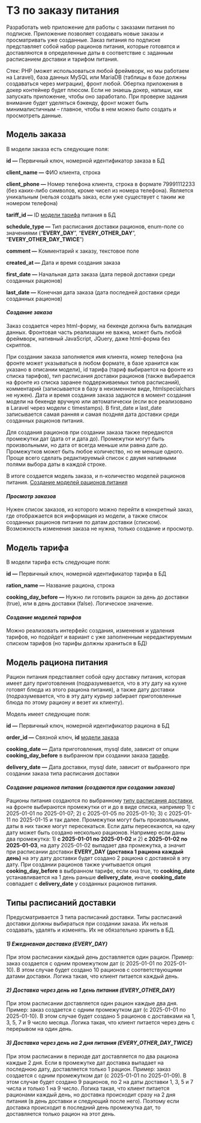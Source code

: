 # ТЗ по заказу питания

Разработать web приложение для работы с заказами питания по подписке. Приложение позволяет создавать новые заказы и просматривать уже созданные. Заказ питания по подписке представляет собой набор рационов питания, которые готовятся и доставляются в определенные даты в соответствие с заданным расписанием доставки и тарифом питания.

Стек: PHP (может использоваться любой фреймворк, но мы работаем на Laravel), база данных MySQL или MariaDB (таблицы в базе должны создаваться через миграции), фронт любой. Обертка приложения в докер контейнер будет плюсом. Если не знаешь докер, напиши, как запускать приложение, чтобы оно заработало.
При проверке задания внимание будет уделяться бэкенду, фронт может быть минималистичным – главное, чтобы в нем можно было создать и просмотреть данные.
## <a name="_модель_зак"></a>Модель заказа
В модели заказа есть следующие поля:

**id —** Первичный ключ, номерной идентификатор заказа в БД

**client\_name —** ФИО клиента, строка

**client\_phone —** Номер телефона клиента, строка в формате 79991112233 (без каких-либо символов, кроме чисел из номера телефона). Является уникальным (нельзя создать заказ, если уже существует с таким же номером телефона)

**tariff\_id —** ID [модели тарифа](#_модель_тар) питания в БД

**schedule\_type —** Тип расписания доставки рационов, enum-поле со значениями (“**EVERY\_DAY**”, “**EVERY\_OTHER\_DAY**”, “**EVERY\_OTHER\_DAY\_TWICE**”)

**comment —** Комментарий к заказу, текстовое поле

**created\_at —** Дата и время создания заказа

**first\_date —** Начальная дата заказа (дата первой доставки среди созданных рационов)

**last\_date —** Конечная дата заказа (дата последней доставки среди созданных рационов)
#### *Создание заказа*
Заказ создается через html-форму, на бекенде должна быть валидация данных. Фронтовая часть реализации не важна, может быть любой фреймворк, нативный JavaScript, JQuery, даже html-форма без скриптов.

При создании заказа заполняется имя клиента, номер телефона (на фронте может указываться в любом формате, в базе хранится как указано в описании модели), id тарифа (тариф выбирается на фронте из списка тарифов), тип расписания доставки рационов (также выбирается на фронте из списка заранее поддерживаемых типов расписаний), комментарий (записывается в базу в неизменном виде, htmlspecialchars не нужен). Дата и время создания заказа задаются в момент создания модели на бекенде вручную или автоматически (если все реализовано в Laravel через модели с timestamps). В first\_date и last\_date записывается самая ранняя и самая поздняя дата доставки среди созданных рационов питания.

Для создания рационов при создании заказа также передаются промежутки дат (дата от и дата до). Промежутки могут быть произвольными, но дата от всегда меньше или равна дате до. Промежутков может быть любое количество, но не меньше одного. Проще всего сделать редактируемый список с двумя нативными полями выбора даты в каждой строке.

В итоге создается модель заказа, и n-количество моделей рационов питания. [Создание моделей рационов питания](#_создается_)
#### *Просмотр заказов*
Нужен список заказов, из которого можно перейти в конкретный заказ, где отображается вся информация из модели, а также список созданных рационов питания по датам доставки (списком). Возможность изменения заказа не нужна, только создание и просмотр.

## <a name="_модель_тар"></a>Модель тарифа

В модели тарифа есть следующие поля:

**id —** Первичный ключ, номерной идентификатор тарифа в БД

**ration\_name —** Название рациона, строка

**cooking\_day\_before —** Нужно ли готовить рацион за день до доставки (true), или в день доставки (false). Логическое значение.
#### *Создание моделей тарифов*
Можно реализовать интерфейс создания, изменения и удаления тарифов, но подойдет и вариант с уже заполненным нередактируемым списком тарифов (но тарифы должны храниться в БД)

## <a name="_модель_рац"></a>Модель рациона питания
Рацион питания представляет собой одну доставку питания, которая имеет дату приготовления (подразумевается, что в эту дату на кухне готовят блюда из этого рациона питания), а также дату доставки (подразумевается, что в эту дату курьер забирает приготовленные блюда по этому рациону и везет их клиенту).

Модель имеет следующие поля:

**id —** Первичный ключ, номерной идентификатор рациона в БД

**order\_id —** Связной ключ, **id** [модели заказа](#_модель_зак)

**cooking\_date —** Дата приготовления, mysql date, зависит от опции **cooking\_day\_before** в выбранном при создании заказа [тарифе](#_модель_тар).

**delivery\_date —** Дата доставки, mysql date, зависит от выбранного при создании заказа типа расписания доставки
#### <a name="_создается_"></a>*Создание рационов питания (создаются при создании заказа)*
Рационы питания создаются по выбранному [типу расписания доставки](#_типы_распи), на фронте выбираются промежутки от и до в виде списка, например 1) с 2025-01-01 по 2025-01-07; 2) с 2025-01-05 по 2025-01-10; 3) с 2025-01-11 по 2025-01-15 и так далее. Промежутки могут быть произвольными, даты в них также могут пересекаться. Если даты пересекаются, на одну дату может быть создано несколько рационов. Например если даны два промежутка: 1) **с 2025-01-01 по 2025-01-02** и 2) **с 2025-01-02 по 2025-01-03**, на дату 2025-01-02 выпадает два промежутка, а значит при расписании доставки **EVERY\_DAY (доставка 1 рациона каждый день)** на эту дату доставки будет создано 2 рациона с доставкой в эту дату. При создании рационов также учитывается опция **cooking\_day\_before** в выбранном тарифе, если она true, то **cooking\_date** устанавливается на 1 день раньше **delivery\_date**, иначе **cooking\_date** совпадает с **delivery\_date** у созданных рационов питания.
## <a name="_типы_распи"></a>Типы расписаний доставки
Предусматривается 3 типа расписаний доставки. Типы расписаний доставки должны выбираться при создании заказа. Их нельзя создавать, удалять и изменять. Их не обязательно хранить в БД.
#### *1) Ежедневная доставка (EVERY\_DAY)*
При этом расписании каждый день доставляется один рацион. Пример: заказ создается с одним промежутком дат (с 2025-01-01 по 2025-01-10). В этом случае будет создано 10 рационов с соответствующими датами доставки. Логика такая, что клиент питается каждый день.
#### *2) Доставка через день на 1 день питания (EVERY\_OTHER\_DAY)*
При этом расписании доставляется один рацион каждые два дня. Пример: заказ создается с одним промежутком дат (с 2025-01-01 по 2025-01-10). В этом случае будет создано 5 рационов с доставками на 1, 3, 5, 7 и 9 число месяца. Логика такая, что клиент питается через день с перерывом на один день.
#### *3) Доставка через день на 2 дня питания (EVERY\_OTHER\_DAY\_TWICE)*
При этом расписании в периоде дат доставляется по два рациона каждые 2 дня. Если в промежутке дат доставка выпадает на последнюю дату, доставляется только 1 рацион. Пример: заказ создается с одним промежутком дат (с 2025-01-01 по 2025-01-09). В этом случае будет создано 9 рационов, по 2 на даты доставки 1, 3, 5 и 7 числа и только 1 на 9 число. Логика такая, что клиент питается рационами каждый день, но доставка происходит сразу на 2 дня питания (в день доставки и следующий после него). Поэтому если доставка происходит в последний день промежутка дат, то доставляется только рацион на этот день.
